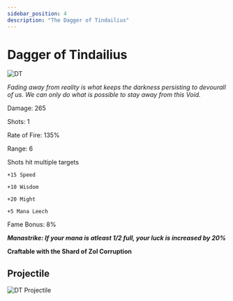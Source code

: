```yaml
---
sidebar_position: 4
description: "The Dagger of Tindailius"
---
```


# Dagger of Tindailius

![DT](https://vwiki.valorserver.com/api/item/picture/dagger%20of%20tindailius)

<i>Fading away from reality is what keeps the darkness persisting to devourall of us. We can only do what is possible to stay away from this Void.</i>

Damage: 265

Shots: 1

Rate of Fire: 135%

Range: 6

Shots hit multiple targets

    +15 Speed
    
    +10 Wisdom
    
    +20 Might
    
    +5 Mana Leech
    
Fame Bonus: 8%

***Manastrike: If your mana is atleast 1/2 full, your luck is increased by 20%***

**Craftable with the Shard of Zol Corruption**

## Projectile

![DT Projectile](https://cdn.discordapp.com/attachments/953134990428868629/981721054328266792/tindailius.gif)
